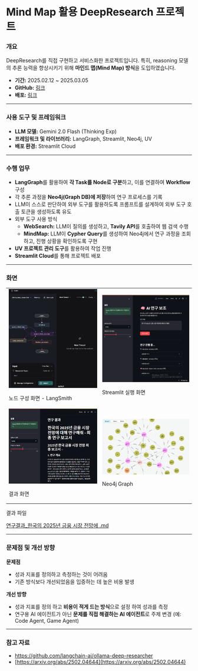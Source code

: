 # Mind Map 활용 DeepResearch 프로젝트

### **개요**

DeepResearch를 직접 구현하고 서비스화한 프로젝트입니다. 특히, reasoning 모델의 추론 능력을 향상시키기 위해 **마인드 맵(Mind Map) 방식**을 도입하였습니다.

- **기간:** 2025.02.12 ~ 2025.03.05
- **GitHub:** [링크](https://github.com/HueyVault/mindmap-deep-researcher)
- **배포:** [링크](https://mindmap-deep-researcher-zwnhkrzpwbcuffujvzomts.streamlit.app/)

---

### 사용 도구 및 프레임워크

- **LLM 모델:** Gemini 2.0 Flash (Thinking Exp)
- **프레임워크 및 라이브러리:** LangGraph, Streamlit, Neo4j, UV
- **배포 환경:** Streamlit Cloud

---

### **수행 업무**

- **LangGraph**를 활용하여 **각 Task를 Node로 구분**하고, 이를 연결하여 **Workflow** 구성
- 각 추론 과정을 **Neo4j(Graph DB)에 저장**하여 연구 프로세스를 기록
- LLM이 스스로 판단하여 외부 도구를 활용하도록 프롬프트를 설계하여 외부 도구 호출 토큰을 생성하도록 유도
- 외부 도구 사용 방식
    - **WebSearch:** LLM이 질의를 생성하고, **Tavily API**를 호출하여 웹 검색 수행
    - **MindMap:** LLM이 **Cypher Query**를 생성하여 Neo4j에서 연구 과정을 조회하고, 진행 상황을 확인하도록 구현
- **UV 프로젝트 관리 도구**를 활용하여 작업 진행
- **Streamlit Cloud**를 통해 프로젝트 배포

---

### 화면

<table>
  <tr>
    <td>
      <img src="./document/node.png" alt="노드화면" width="300">
      <p>노드 구성 화면 - LangSmith</p>
    </td>
    <td>
      <img src="./document/exe.png" alt="실행화면" width="300">
      <p>Streamlit 실행 화면</p>
    </td>
  </tr>
  <tr>
    <td>
      <img src="./document/result.png" alt="결과화면" width="300">
      <p>결과 화면</p>
    </td>
    <td>
      <img src="./document/graph.png" alt="관계그래프" width="300">
      <p>Neo4j Graph</p>
    </td>
  </tr>
</table>
결과 파일

[연구결과_한국의 2025년 금융 시장 전망에 .md](./document/연구결과_한국의_2025년_금융_시장_전망에_.md)

---

### **문제점 및 개선 방향**

**문제점**

- 성과 지표를 정의하고 측정하는 것이 어려움
- 기존 방식보다 개선되었음을 입증하는 데 높은 비용 발생

**개선 방향**

- 성과 지표를 정의 하고 **비용이 적게 드는 방식**으로 설정 하여 성과를 측정
- 연구용 AI 에이전트가 아닌 **문제를 직접 해결하는 AI 에이전트**로 주제 변경 (예: Code Agent, Game Agent)

---

### **참고 자료**

- https://github.com/langchain-ai/ollama-deep-researcher
- [https://arxiv.org/abs/2502.04644](https://arxiv.org/abs/2502.04644)